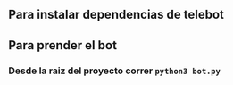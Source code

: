 ## Para instalar dependencias de telebot

## Para prender el bot
### Desde la raiz del proyecto correr ```python3 bot.py```
